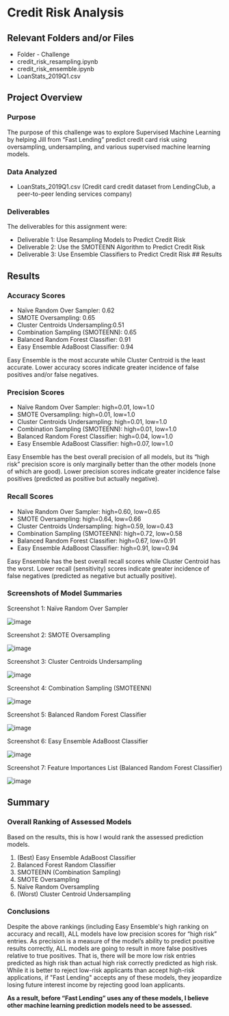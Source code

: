 # Credit Risk Analysis
## Relevant Folders and/or Files
-	Folder - Challenge
-	credit_risk_resampling.ipynb
-	credit_risk_ensemble.ipynb
-	LoanStats_2019Q1.csv

## Project Overview
### Purpose

The purpose of this challenge was to explore Supervised Machine Learning by helping Jill from “Fast Lending” predict credit card risk using oversampling, undersampling, and various supervised machine learning models.  

### Data Analyzed
-	LoanStats_2019Q1.csv (Credit card credit dataset from LendingClub, a peer-to-peer lending services company)

### Deliverables 
The deliverables for this assignment were:
-	Deliverable 1: Use Resampling Models to Predict Credit Risk 
-	Deliverable 2: Use the SMOTEENN Algorithm to Predict Credit Risk 
-	Deliverable 3: Use Ensemble Classifiers to Predict Credit Risk ## Results

## Results
### Accuracy Scores
-	Naïve Random Over Sampler: 0.62
-	SMOTE Oversampling: 0.65
-	Cluster Centroids Undersampling:0.51
-	Combination Sampling (SMOTEENN): 0.65
-	Balanced Random Forest Classifier: 0.91
-	Easy Ensemble AdaBoost Classifier: 0.94

Easy Ensemble is the most accurate while Cluster Centroid is the least accurate. Lower accuracy scores indicate greater incidence of false positives and/or false negatives.  

### Precision Scores
-	Naïve Random Over Sampler: high=0.01, low=1.0
-	SMOTE Oversampling: high=0.01, low=1.0
-	Cluster Centroids Undersampling: high=0.01, low=1.0
-	Combination Sampling (SMOTEENN): high=0.01, low=1.0
-	Balanced Random Forest Classifier: high=0.04, low=1.0
-	Easy Ensemble AdaBoost Classifier: high=0.07, low=1.0

Easy Ensemble has the best overall precision of all models, but its “high risk” precision score is only marginally better than the other models (none of which are good). Lower precision scores indicate greater incidence false positives (predicted as positive but actually negative).

### Recall Scores
-	Naïve Random Over Sampler: high=0.60, low=0.65
-	SMOTE Oversampling: high=0.64, low=0.66
-	Cluster Centroids Undersampling: high=0.59, low=0.43
-	Combination Sampling (SMOTEENN): high=0.72, low=0.58
-	Balanced Random Forest Classifier: high=0.67, low=0.91
-	Easy Ensemble AdaBoost Classifier: high=0.91, low=0.94

Easy Ensemble has the best overall recall scores while Cluster Centroid has the worst. Lower recall (sensitivity) scores indicate greater incidence of false negatives (predicted as negative but actually positive). 


### Screenshots of Model Summaries

Screenshot 1: Naïve Random Over Sampler

![image](https://user-images.githubusercontent.com/92705556/163703895-6fa140f5-9e7d-4130-9350-e11e2de5e2bc.png)

Screenshot 2: SMOTE Oversampling

![image](https://user-images.githubusercontent.com/92705556/163703906-ba233e37-ac2a-4c33-ae8c-32834640dc5a.png)

Screenshot 3: Cluster Centroids Undersampling

![image](https://user-images.githubusercontent.com/92705556/163703921-ebb0bb88-c3ce-42fd-a251-8f68ddb6eb15.png)

Screenshot 4: Combination Sampling (SMOTEENN)

![image](https://user-images.githubusercontent.com/92705556/163703929-8cf7953f-86c5-423e-8ed7-9f1ebe56a7d0.png)

Screenshot 5: Balanced Random Forest Classifier

![image](https://user-images.githubusercontent.com/92705556/163703940-ac37124b-830b-4259-8b6f-2767cbf06220.png)

Screenshot 6: Easy Ensemble AdaBoost Classifier

![image](https://user-images.githubusercontent.com/92705556/163703950-f74f328b-aedf-4230-9bdf-1984f5da8b1c.png)

Screenshot 7: Feature Importances List (Balanced Random Forest Classifier)

![image](https://user-images.githubusercontent.com/92705556/163703961-0f742bd0-e0de-4ad8-bc8f-b3e106feb58a.png)


## Summary
### Overall Ranking of Assessed Models
Based on the results, this is how I would rank the assessed prediction models. 
1.	(Best) Easy Ensemble AdaBoost Classifier
2.	Balanced Forest Random Classifier
3.	SMOTEENN (Combination Sampling)
4.	SMOTE Oversampling
5.	Naïve Random Oversampling
6.	(Worst) Cluster Centroid Undersampling

### Conclusions
Despite the above rankings (including Easy Ensemble's high ranking on accuracy and recall), ALL models have low precision scores for “high risk” entries. As precision is a measure of the model’s ability to predict positive results correctly, ALL models are going to result in more false positives relative to true positives. That is, there will be more low risk entries predicted as high risk than actual high risk correctly predicted as high risk. While it is better to reject low-risk applicants than accept high-risk applications, if "Fast Lending" accepts any of these models, they jeopardize losing future interest income by rejecting good loan applicants. 

**As a result, before “Fast Lending” uses any of these models, I believe other machine learning prediction models need to be assessed.**    
